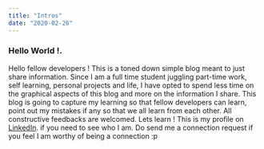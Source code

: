 ```yaml
---
title: "Intros"
date: "2020-02-26"
---
```


### Hello World !.

Hello fellow developers !
This is a toned down simple blog meant to just share information. Since I am a full time student juggling part-time work, self learning, personal projects and life, I have opted to spend less time on the graphical aspects of this blog and more on the information I share.
This blog is going to capture my learning so that fellow developers can learn, point out my mistakes if any so that we all learn from each other. All constructive feedbacks are welcomed. 
Lets learn !
This is my profile on [LinkedIn](https://www.linkedin.com/in/sehan-pushparaja-97676b61/). if you need to see who I am. Do send me a connection request if you feel I am worthy of being a connection :p

> 